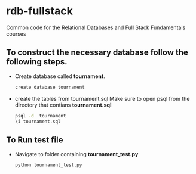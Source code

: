 rdb-fullstack
=============

Common code for the Relational Databases and Full Stack Fundamentals courses

## To construct the necessary database follow the following steps.
+ Create database called __tournament__.
    ```sh
    create database tournament
    ```
+ create the tables from tournament.sql Make sure to open psql from the directory that contians __tournament.sql__
    ```sh
    psql -d  tournament
    \i tournament.sql
    ```

## To Run test file
+ Navigate to folder containing __tournament_test.py__
    ```python
    python tournament_test.py
    ```